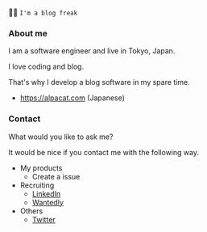 :technologist: `I'm a blog freak`

### About me

I am a software engineer and live in Tokyo, Japan.

I love coding and blog.

That's why I develop a blog software in my spare time.

* https://alpacat.com (Japanese)

### Contact

What would you like to ask me?

It would be nice if you contact me with the following way.

* My products
  * Create a issue
* Recruiting
  * [LinkedIn](https://www.linkedin.com/in/otoyo0122/)
  * [Wantedly](https://www.wantedly.com/id/otoyo)
* Others
  * [Twitter](https://twitter.com/otoyo0122)
